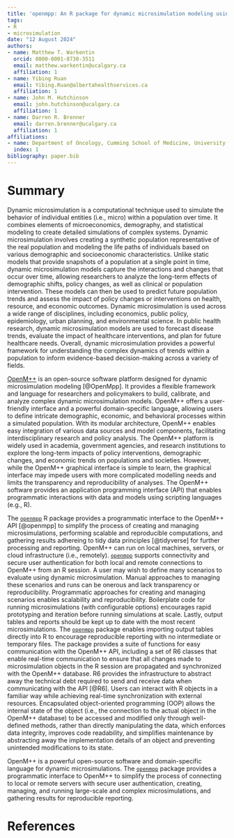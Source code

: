 ```yaml
---
title: 'openmpp: An R package for dynamic microsimulation modeling using OpenM++'
tags:
- R
- microsimulation
date: "12 August 2024"
authors:
- name: Matthew T. Warkentin
  orcid: 0000-0001-8730-3511
  email: matthew.warkentin@ucalgary.ca
  affiliation: 1
- name: Yibing Ruan
  email: Yibing.Ruan@albertahealthservices.ca
  affiliation: 1
- name: John M. Hutchinson
  email: john.hutchinson@ucalgary.ca
  affiliation: 1
- name: Darren R. Brenner
  email: darren.brenner@ucalgary.ca
  affiliation: 1
affiliations:
- name: Department of Oncology, Cumming School of Medicine, University of Calgary, Calgary, AB, Canada
  index: 1
bibliography: paper.bib
---
```


# Summary

Dynamic microsimulation is a computational technique used to simulate the behavior of individual entities (i.e., micro) within a population over time. It combines elements of microeconomics, demography, and statistical modeling to create detailed simulations of complex systems. Dynamic microsimulation involves creating a synthetic population representative of the real population and modeling the life paths of individuals based on various demographic and socioeconomic characteristics. Unlike static models that provide snapshots of a population at a single point in time, dynamic microsimulation models capture the interactions and changes that occur over time, allowing researchers to analyze the long-term effects of demographic shifts, policy changes, as well as clinical or population intervention. These models can then be used to predict future population trends and assess the impact of policy changes or interventions on health, resource, and economic outcomes. Dynamic microsimulation is used across a wide range of disciplines, including economics, public policy, epidemiology, urban planning, and environmental science. In public health research, dynamic microsimulation models are used to forecast disease trends, evaluate the impact of healthcare interventions, and plan for future healthcare needs. Overall, dynamic microsimulation provides a powerful framework for understanding the complex dynamics of trends within a population to inform evidence-based decision-making across a variety of fields.

[OpenM++](https://openmpp.org/index.html) is an open-source software platform designed for dynamic microsimulation modeling [@OpenMpp]. It provides a flexible framework and language for researchers and policymakers to build, calibrate, and analyze complex dynamic microsimulation models. OpenM++ offers a user-friendly interface and a powerful domain-specific language, allowing users to define intricate demographic, economic, and behavioral processes within a simulated population. With its modular architecture, OpenM++ enables easy integration of various data sources and model components, facilitating interdisciplinary research and policy analysis. The OpenM++ platform is widely used in academia, government agencies, and research institutions to explore the long-term impacts of policy interventions, demographic changes, and economic trends on populations and societies. However, while the OpenM++ graphical interface is simple to learn, the graphical interface may impede users with more complicated modelling needs and limits the transparency and reproducibility of analyses. The OpenM++ software provides an application programming interface (API) that enables programmatic interactions with data and models using scripting languages (e.g., R).

The [`openmpp`](https://github.com/mattwarkentin/openmpp) R package provides a programmatic interface to the OpenM++ API [@openmpp] to simplify the process of creating and managing microsimulations, performing scalable and reproducible computations, and gathering results adhereing to tidy data principles [@tidyverse] for further processing and reporting. OpenM++ can run on local machines, servers, or cloud infrastructure (i.e., remotely). [`openmpp`](https://github.com/mattwarkentin/openmpp) supports connectivity and secure user authentication for both local and remote connections to OpenM++ from an R session. A user may wish to define many scenarios to evaluate using dynamic microsimulation. Manual approaches to managing these scenarios and runs can be onerous and lack transparency or reproducibility. Programmatic approaches for creating and managing scenarios enables scalability and reproducibility. Boilerplate code for running microsimulations (with configurable options) encourages rapid prototyping and iteration before running simulations at scale. Lastly, output tables and reports should be kept up to date with the most recent microsimulations. The [`openmpp`](https://github.com/mattwarkentin/openmpp) package enables importing output tables directly into R to encourage reproducible reporting with no intermediate or temporary files. The package provides a suite of functions for easy communication with the OpenM++ API, including a set of R6 classes that enable real-time communication to ensure that all changes made to microsimulation objects in the R session are propagated and synchronized with the OpenM++ database. R6 provides the infrastructure to abstract away the technical debt required to send and receive data when communicating with the API [@R6]. Users can interact with R objects in a familiar way while achieving real-time synchronization with external resources. Encapsulated object-oriented programming (OOP) allows the internal state of the object (i.e., the connection to the actual object in the OpenM++ database) to be accessed and modified only through well-defined methods, rather than directly manipulating the data, which enforces data integrity, improves code readability, and simplifies maintenance by abstracting away the implementation details of an object and preventing unintended modifications to its state.

OpenM++ is a powerful open-source software and domain-specific language for dynamic microsimulations. The [`openmpp`](https://github.com/mattwarkentin/openmpp) package provides a programmatic interface to OpenM++ to simplify the process of connecting to local or remote servers with secure user authentication, creating, managing, and running large-scale and complex microsimulations, and gathering results for reproducible reporting.

# References
